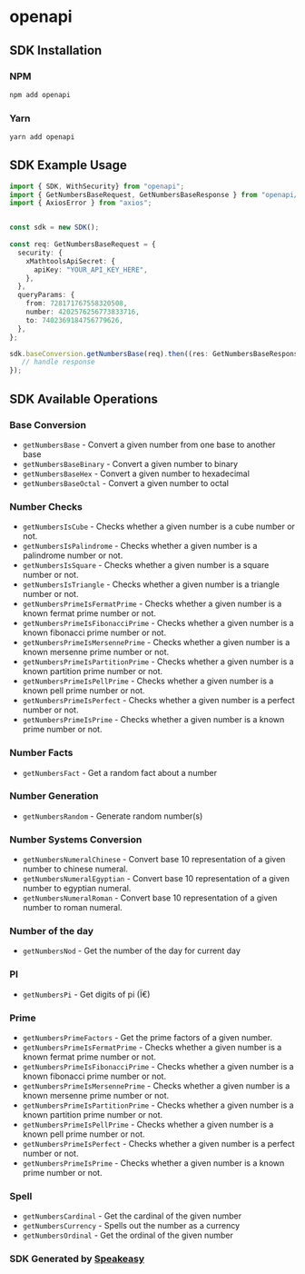 # openapi

<!-- Start SDK Installation -->
## SDK Installation

### NPM

```bash
npm add openapi
```

### Yarn

```bash
yarn add openapi
```
<!-- End SDK Installation -->

<!-- Start SDK Example Usage -->
## SDK Example Usage

```typescript
import { SDK, WithSecurity} from "openapi";
import { GetNumbersBaseRequest, GetNumbersBaseResponse } from "openapi/src/sdk/models/operations";
import { AxiosError } from "axios";


const sdk = new SDK();
    
const req: GetNumbersBaseRequest = {
  security: {
    xMathtoolsApiSecret: {
      apiKey: "YOUR_API_KEY_HERE",
    },
  },
  queryParams: {
    from: 728171767558320508,
    number: 4202576256773833716,
    to: 7402369184756779626,
  },
};

sdk.baseConversion.getNumbersBase(req).then((res: GetNumbersBaseResponse | AxiosError) => {
   // handle response
});
```
<!-- End SDK Example Usage -->

<!-- Start SDK Available Operations -->
## SDK Available Operations

### Base Conversion

* `getNumbersBase` - Convert a given number from one base to another base
* `getNumbersBaseBinary` - Convert a given number to binary
* `getNumbersBaseHex` - Convert a given number to hexadecimal
* `getNumbersBaseOctal` - Convert a given number to octal

### Number Checks

* `getNumbersIsCube` - Checks whether a given number is a cube number or not.
* `getNumbersIsPalindrome` - Checks whether a given number is a palindrome number or not.
* `getNumbersIsSquare` - Checks whether a given number is a square number or not.
* `getNumbersIsTriangle` - Checks whether a given number is a triangle number or not.
* `getNumbersPrimeIsFermatPrime` - Checks whether a given number is a known fermat prime number or not.
* `getNumbersPrimeIsFibonacciPrime` - Checks whether a given number is a known fibonacci prime number or not.
* `getNumbersPrimeIsMersennePrime` - Checks whether a given number is a known mersenne prime number or not.
* `getNumbersPrimeIsPartitionPrime` - Checks whether a given number is a known partition prime number or not.
* `getNumbersPrimeIsPellPrime` - Checks whether a given number is a known pell prime number or not.
* `getNumbersPrimeIsPerfect` - Checks whether a given number is a perfect number or not.
* `getNumbersPrimeIsPrime` - Checks whether a given number is a known prime number or not.

### Number Facts

* `getNumbersFact` - Get a random fact about a number

### Number Generation

* `getNumbersRandom` - Generate random number(s)

### Number Systems Conversion

* `getNumbersNumeralChinese` - Convert base 10 representation of a given number to chinese numeral.
* `getNumbersNumeralEgyptian` - Convert base 10 representation of a given number to egyptian numeral.
* `getNumbersNumeralRoman` - Convert base 10 representation of a given number to roman numeral.

### Number of the day

* `getNumbersNod` - Get the number of the day for current day

### PI

* `getNumbersPi` - Get digits of pi (Ï€)

### Prime

* `getNumbersPrimeFactors` - Get the prime factors of a given number.
* `getNumbersPrimeIsFermatPrime` - Checks whether a given number is a known fermat prime number or not.
* `getNumbersPrimeIsFibonacciPrime` - Checks whether a given number is a known fibonacci prime number or not.
* `getNumbersPrimeIsMersennePrime` - Checks whether a given number is a known mersenne prime number or not.
* `getNumbersPrimeIsPartitionPrime` - Checks whether a given number is a known partition prime number or not.
* `getNumbersPrimeIsPellPrime` - Checks whether a given number is a known pell prime number or not.
* `getNumbersPrimeIsPerfect` - Checks whether a given number is a perfect number or not.
* `getNumbersPrimeIsPrime` - Checks whether a given number is a known prime number or not.

### Spell

* `getNumbersCardinal` - Get the cardinal of the given number
* `getNumbersCurrency` - Spells out the number as a currency
* `getNumbersOrdinal` - Get the ordinal of the given number

<!-- End SDK Available Operations -->

### SDK Generated by [Speakeasy](https://docs.speakeasyapi.dev/docs/using-speakeasy/client-sdks)
